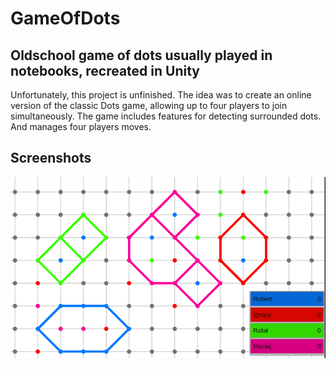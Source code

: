 # GameOfDots
## Oldschool game of dots usually played in notebooks, recreated in Unity
Unfortunately, this project is unfinished. The idea was to create an online version of the classic Dots game, allowing up to four players to join simultaneously. The game includes features for detecting surrounded dots. And manages four players moves.
## Screenshots
![Screenshot](screens/screen1.png)
